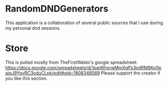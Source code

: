 # RandomDNDGenerators
This application is a collaboration of several public sources that I use during my personal dnd sessions.


# Store
This is pulled mostly from TheFirstWaldo's google spreadsheet: https://docs.google.com/spreadsheets/d/1pwWhyrwMmXgPs3io8fM8Ko1lpajpJ9YgvRC3oduCLpk/edit#gid=1808348569
Please support the creator if you like this section.
